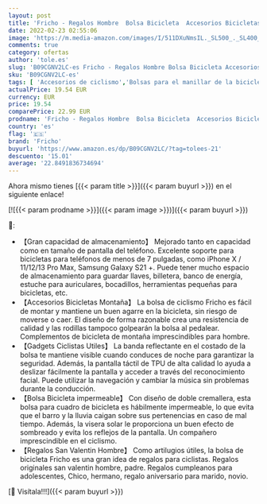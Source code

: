 ```yaml
---
layout: post
title: 'Fricho - Regalos Hombre  Bolsa Bicicleta  Accesorios Bicicletas Montaña  Gadgets Utiles Motoristas  Regalo Originales padre Cumpleanos  Regalo Aniversario para Marido  Regalos para mi Novio Chicos Adolescentes'
date: 2022-02-23 02:55:06
image: 'https://m.media-amazon.com/images/I/511DXuNmsIL._SL500_._SL400_.jpg'
comments: true
category: ofertas
author: 'tole.es'
slug: 'B09CGNV2LC-es Fricho - Regalos Hombre Bolsa Bicicleta Accesorios...'
sku: 'B09CGNV2LC-es'
tags: [ 'Accesorios de ciclismo','Bolsas para el manillar de la bicicleta','Bolsas, mochilas y alforjas de ciclismo','Ciclismo','Deportes y aire libre','Ropa y equipo para deportes','bicicleta','fricho', ]
actualPrice: 19.54 EUR
currency: EUR
price: 19.54
comparePrice: 22.99 EUR
prodname: 'Fricho - Regalos Hombre  Bolsa Bicicleta  Accesorios Bicicletas Montaña  Gadgets Utiles Motoristas  Regalo Originales padre Cumpleanos  Regalo Aniversario para Marido  Regalos para mi Novio Chicos Adolescentes'
country: 'es'
flag: '🇪🇸'
brand: 'Fricho'
buyurl: 'https://www.amazon.es/dp/B09CGNV2LC/?tag=tolees-21'
descuento: '15.01'
average: '22.8491836734694'
---
```


Ahora mismo tienes [{{< param title >}}]({{< param buyurl >}}) en el siguiente enlace!

[![{{< param prodname >}}]({{< param image >}})]({{< param buyurl >}})

🔎:

- 【Gran capacidad de almacenamiento】 Mejorado tanto en capacidad como en tamaño de pantalla del teléfono. Excelente soporte para bicicletas para teléfonos de menos de 7 pulgadas, como iPhone X / 11/12/13 Pro Max, Samsung Galaxy S21 +. Puede tener mucho espacio de almacenamiento para guardar llaves, billetera, banco de energía, estuche para auriculares, bocadillos, herramientas pequeñas para bicicletas, etc.
- 【Accesorios Bicicletas Montaña】 La bolsa de ciclismo Fricho es fácil de montar y mantiene un buen agarre en la bicicleta, sin riesgo de moverse o caer. El diseño de forma razonable crea una resistencia de calidad y las rodillas tampoco golpearán la bolsa al pedalear. Complementos de bicicleta de montaña imprescindibles para hombre.
- 【Gadgets Ciclistas Utiles】 La banda reflectante en el costado de la bolsa te mantiene visible cuando conduces de noche para garantizar la seguridad. Además, la pantalla táctil de TPU de alta calidad lo ayuda a deslizar fácilmente la pantalla y acceder a través del reconocimiento facial. Puede utilizar la navegación y cambiar la música sin problemas durante la conducción.
- 【Bolsa Bicicleta impermeable】 Con diseño de doble cremallera, esta bolsa para cuadro de bicicleta es hábilmente impermeable, lo que evita que el barro y la lluvia caigan sobre sus pertenencias en caso de mal tiempo. Además, la visera solar le proporciona un buen efecto de sombreado y evita los reflejos de la pantalla. Un compañero imprescindible en el ciclismo.
- 【Regalos San Valentin Hombre】 Como artilugios útiles, la bolsa de bicicleta Fricho es una gran idea de regalos para ciclistas. Regalos originales san valentin hombre, padre. Regalos cumpleanos para adolescentes, Chico, hermano, regalo aniversario para marido, novio.

[🛒 Visítala!!!]({{< param buyurl >}})
